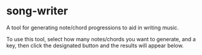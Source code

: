 # song-writer
A tool for generating note/chord progressions to aid in writing music.

To use this tool, select how many notes/chords you want to generate, and a key, then click the designated button and the results will appear below.
